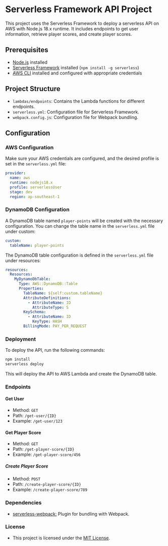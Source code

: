 # Serverless Framework API Project

This project uses the Serverless Framework to deploy a serverless API on AWS with Node.js 18.x runtime. It includes endpoints to get user information, retrieve player scores, and create player scores.

## Prerequisites

- [Node.js](https://nodejs.org/) installed
- [Serverless Framework](https://www.serverless.com/) installed (`npm install -g serverless`)
- [AWS CLI](https://aws.amazon.com/cli/) installed and configured with appropriate credentials

## Project Structure

- `lambdas/endpoints`: Contains the Lambda functions for different endpoints.
- `serverless.yml`: Configuration file for Serverless Framework.
- `webpack.config.js`: Configuration file for Webpack bundling.

## Configuration

### AWS Configuration

Make sure your AWS credentials are configured, and the desired profile is set in the `serverless.yml` file:

```yaml
provider:
  name: aws
  runtime: nodejs18.x
  profile: serverlessUser
  stage: dev
  region: ap-southeast-1

```

### DynamoDB Configuration

A DynamoDB table named `player-points` will be created with the necessary configuration. 
You can change the table name in the `serverless.yml` file under custom:

```yaml
custom:
  tableName: player-points
```

The DynamoDB table configuration is defined in the `serverless.yml` file under resources:

```yaml
resources:
  Resources:
    MyDynamoDbTable:
      Type: AWS::DynamoDB::Table
      Properties:
        TableName: ${self:custom.tableName}
        AttributeDefinitions:
          - AttributeName: ID
            AttributeType: S
        KeySchema:
          - AttributeName: ID
            KeyType: HASH
        BillingMode: PAY_PER_REQUEST

```

### Deployment

To deploy the API, run the following commands:

```bash
npm install
serverless deploy
```

This will deploy the API to AWS Lambda and create the DynamoDB table.

### Endpoints

#### Get User

- Method: `GET`
- Path: `/get-user/{ID}`
- Example: `/get-user/123`

#### Get Player Score

- Method: `GET`
- Path: `/get-player-score/{ID}`
- Example: `/get-player-score/456`

##### Create Player Score

- Method: `POST`
- Path: `/create-player-score/{ID}`
- Example: `/create-player-score/789`

### Dependencies

- [serverless-webpack:](https://www.serverless.com/plugins/serverless-plugin-webpack) Plugin for bundling with Webpack.

### License

- This project is licensed under the [MIT License](https://opensource.org/license/mit/).
